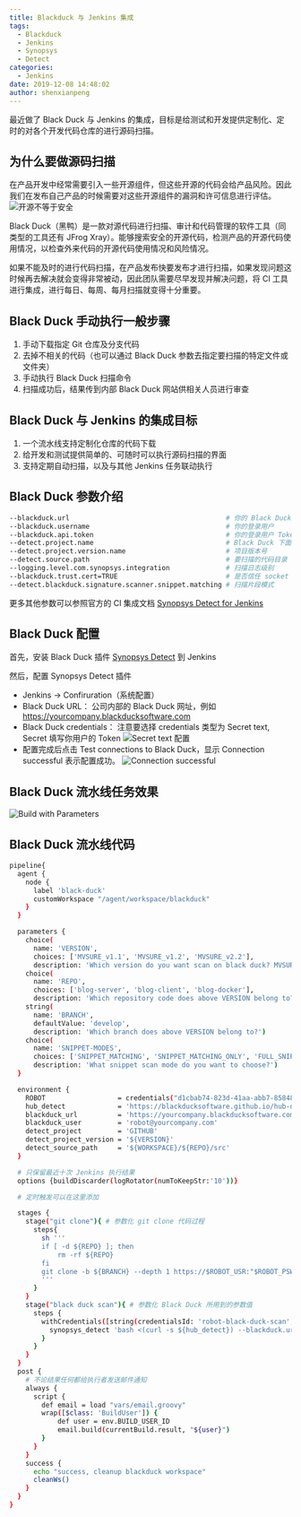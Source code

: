 ```yaml
---
title: Blackduck 与 Jenkins 集成
tags:
  - Blackduck
  - Jenkins
  - Synopsys
  - Detect
categories:
  - Jenkins
date: 2019-12-08 14:48:02
author: shenxianpeng
---
```


最近做了 Black Duck 与 Jenkins 的集成，目标是给测试和开发提供定制化、定时的对各个开发代码仓库的进行源码扫描。

## 为什么要做源码扫描

在产品开发中经常需要引入一些开源组件，但这些开源的代码会给产品风险。因此我们在发布自己产品的时候需要对这些开源组件的漏洞和许可信息进行评估。
![开源不等于安全](Blackduck-interation-into-Jenkins/open-source.png)

Black Duck（黑鸭）是一款对源代码进行扫描、审计和代码管理的软件工具（同类型的工具还有 JFrog Xray）。能够搜索安全的开源代码，检测产品的开源代码使用情况，以检查外来代码的开源代码使用情况和风险情况。

如果不能及时的进行代码扫描，在产品发布快要发布才进行扫描，如果发现问题这时候再去解决就会变得非常被动，因此团队需要尽早发现并解决问题，将 CI 工具进行集成，进行每日、每周、每月扫描就变得十分重要。

## Black Duck 手动执行一般步骤

1. 手动下载指定 Git 仓库及分支代码
2. 去掉不相关的代码（也可以通过 Black Duck 参数去指定要扫描的特定文件或文件夹）
3. 手动执行 Black Duck 扫描命令​
4. 扫描成功后，结果传到内部 Black Duck 网站供相关人员进行审查

## Black Duck 与 Jenkins 的集成目标

1. 一个流水线支持定制化仓库的代码下载
2. 给开发和测试提供简单的、可随时可以执行源码扫描的界面
3. 支持定期自动扫描，以及与其他 Jenkins 任务联动执行​

## Black Duck 参数介绍

```bash
--blackduck.url                                       # 你的 Black Duck 网址
--blackduck.username                                  # 你的登录用户
--blackduck.api.token                                 # 你的登录用户 Token
--detect.project.name                                 # Black Duck 下面的项目
--detect.project.version.name                         # 项目版本号
--detect.source.path                                  # 要扫描的代码目录
--logging.level.com.synopsys.integration              # 扫描日志级别
--blackduck.trust.cert=TRUE                           # 是否信任 socket (SSL)
--detect.blackduck.signature.scanner.snippet.matching # 扫描片段模式
```

更多其他参数可以参照官方的 CI 集成文档 [Synopsys Detect for Jenkins](https://synopsys.atlassian.net/wiki/spaces/INTDOCS/pages/71106939/Synopsys+Detect+for+Jenkins)

## Black Duck 配置

首先，安装 Black Duck 插件 [Synopsys Detect](https://wiki.jenkins.io/display/JENKINS/Synopsys+Detect+Plugin) 到 Jenkins

然后，配置 Synopsys Detect 插件

* Jenkins -> Confiruration（系统配置）
* Black Duck URL： 公司内部的 Black Duck 网址，例如 https://yourcompany.blackducksoftware.com
* Black Duck credentials： 注意要选择 credentials 类型为 Secret text, Secret 填写你用户的 Token
![Secret text 配置](Blackduck-interation-into-Jenkins/blackduck-credentials.png)
* 配置完成后点击 Test connections to Black Duck，显示 Connection successful 表示配置成功。
![Connection successful](Blackduck-interation-into-Jenkins/blackduck-config.png)

## Black Duck 流水线任务效果

![Build with Parameters](Blackduck-interation-into-Jenkins/blackduck-Jenkins-job.png)

## Black Duck 流水线代码

```bash
pipeline{
  agent {
    node {
      label 'black-duck'
      customWorkspace "/agent/workspace/blackduck"
    }
  }

  parameters {
    choice(
      name: 'VERSION',
      choices: ['MVSURE_v1.1', 'MVSURE_v1.2', 'MVSURE_v2.2'],
      description: 'Which version do you want scan on black duck? MVSURE_v1.1, MVSURE_v1.2 or others?')
    choice(
      name: 'REPO',
      choices: ['blog-server', 'blog-client', 'blog-docker'],
      description: 'Which repository code does above VERSION belong to?')
    string(
      name: 'BRANCH',
      defaultValue: 'develop',
      description: 'Which branch does above VERSION belong to?')
    choice(
      name: 'SNIPPET-MODES',
      choices: ['SNIPPET_MATCHING', 'SNIPPET_MATCHING_ONLY', 'FULL_SNIPPET_MATCHING', 'FULL_SNIPPET_MATCHING_ONLY', 'NONE'],
      description: 'What snippet scan mode do you want to choose?')
  }

  environment {
    ROBOT                  = credentials("d1cbab74-823d-41aa-abb7-858485121212")
    hub_detect             = 'https://blackducksoftware.github.io/hub-detect/hub-detect.sh'
    blackduck_url          = 'https://yourcompany.blackducksoftware.com'
    blackduck_user         = 'robot@yourcompany.com'
    detect_project         = 'GITHUB'
    detect_project_version = '${VERSION}'
    detect_source_path     = '${WORKSPACE}/${REPO}/src'
  }

  # 只保留最近十次 Jenkins 执行结果
  options {buildDiscarder(logRotator(numToKeepStr:'10'))}

  # 定时触发可以在这里添加

  stages {
    stage("git clone"){ # 参数化 git clone 代码过程
      steps{
        sh '''
        if [ -d ${REPO} ]; then
            rm -rf ${REPO}
        fi
        git clone -b ${BRANCH} --depth 1 https://$ROBOT_USR:"$ROBOT_PSW"@git.yourcompany.com/scm/github/${REPO}.git
        '''
      }
    }
    stage("black duck scan"){ # 参数化 Black Duck 所用到的参数值
      steps {
        withCredentials([string(credentialsId: 'robot-black-duck-scan', variable: 'TOKEN')]) { # 用 withCredentials 来获得 Token
          synopsys_detect 'bash <(curl -s ${hub_detect}) --blackduck.url=${blackduck_url} --blackduck.username=${blackduck_user} --blackduck.api.token=${TOKEN} --detect.project.name=${detect_project} --detect.project.version.name=${detect_project_version} --detect.source.path=${detect_source_path} --logging.level.com.synopsys.integration=debug --blackduck.trust.cert=TRUE --detect.blackduck.signature.scanner.snippet.matching=${SNIPPET-MODES}'
        }
      }
    }
  }
  post {
    # 不论结果任何都给执行者发送邮件通知
    always {
      script {
        def email = load "vars/email.groovy"
        wrap([$class: 'BuildUser']) {
            def user = env.BUILD_USER_ID
            email.build(currentBuild.result, "${user}")
        }
      }
    }
    success {
      echo "success, cleanup blackduck workspace"
      cleanWs()
    }
  }
}
```
